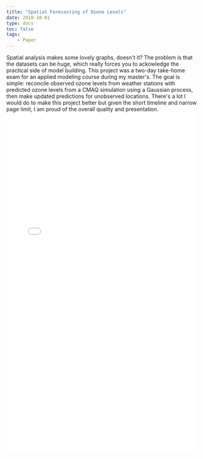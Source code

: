 ```yaml
---
title: "Spatial Forecasting of Ozone Levels"
date: 2018-10-01
type: docs
toc: false
tags:
    - Paper
---
```


<div class = "custom-project-paragraph">
Spatial analysis makes some lovely graphs, doesn't it? The problem is that the datasets can be huge, which really forces you to ackowledge the practical side of model building. This project was a two-day take-home exam for an applied modeling course during my master's. The goal is simple: reconcile observed ozone levels from weather stations with predicted ozone levels from a CMAQ simulation using a Gaussian process, then make updated predictions for unobserved locations. There's a lot I would do to make this project better but given the short timeline and narrow page limit, I am proud of the overall quality and presentation.
</div>

<embed src="/projects/ozone_gp.pdf" type="application/pdf" width="100%" height="900px" />
